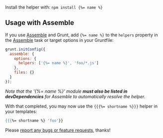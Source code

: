 Install the helper with: `npm install {%= name %}`

## Usage with Assemble
If you use [Assemble](http://assemble.io) and Grunt, add `{%= name %}` to the `helpers` property in the [Assemble](http://assemble.io) task or target options in your Gruntfile:

```javascript
grunt.initConfig({
  assemble: {
    options: {
      helpers: ['{%= name %}', 'foo/*.js']
    },
    files: {}
  }
});
```
_Note that the '{%= name %}' module **must also be listed in devDependencies** for Assemble to automatically resolve the helper._

With that completed, you may now use the `{{{%= shortname %}}}` helper in your templates:

```handlebars
{{{%= shortname %} 'foo'}}
```

Please [report any bugs or feature requests](https://github.com/helpers/handlebars-helper-post/issues/new), thanks!